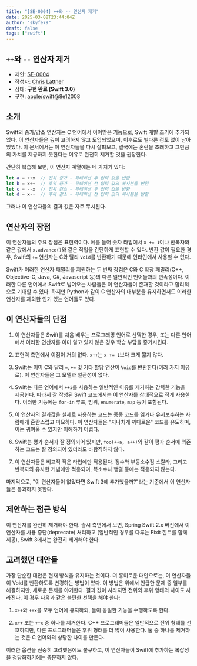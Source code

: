 ```yaml
---
title: "[SE-0004] ++와 -- 연산자 제거"
date: 2025-03-08T23:44:04Z
author: "skyfe79"
draft: false
tags: ["swift"]
---
```


## `++`와 `--` 연산자 제거

* 제안: [SE-0004](0004-remove-pre-post-inc-decrement.md)
* 작성자: [Chris Lattner](https://github.com/lattner)
* 상태: **구현 완료 (Swift 3.0)**
* 구현: [apple/swift@8e12008](https://github.com/apple/swift/commit/8e12008d2b34a605f8766310f53d5668f3d50955)


## 소개

Swift의 증가/감소 연산자는 C 언어에서 이어받은 기능으로, Swift 개발 초기에 추가되었다. 이 연산자들은 깊이 고려하지 않고 도입되었으며, 이후로도 별다른 검토 없이 남아 있었다. 이 문서에서는 이 연산자들을 다시 살펴보고, 결국에는 혼란을 초래하고 그만큼의 가치를 제공하지 못한다는 이유로 완전히 제거할 것을 권장한다.

간단히 복습해 보면, 이 연산자 계열에는 네 가지가 있다:

```swift
let a = ++x  // 전위 증가 - 뮤테이션 후 입력 값을 반환
let b = x++  // 후위 증가 - 뮤테이션 전 입력 값의 복사본을 반환
let c = --x  // 전위 감소 - 뮤테이션 후 입력 값을 반환
let d = x--  // 후위 감소 - 뮤테이션 전 입력 값의 복사본을 반환
```

그러나 이 연산자들의 결과 값은 자주 무시된다.


## 연산자의 장점

이 연산자들의 주요 장점은 표현력이다. 예를 들어 숫자 타입에서 `x += 1`이나 반복자와 같은 값에서 `x.advance()`와 같은 작업을 간단하게 표현할 수 있다. 반환 값이 필요한 경우, Swift의 `+=` 연산자는 C와 달리 `Void`를 반환하기 때문에 인라인에서 사용할 수 없다.

Swift가 이러한 연산자 패밀리를 지원하는 두 번째 장점은 C와 C 확장 패밀리(C++, Objective-C, Java, C#, Javascript 등)의 다른 일반적인 언어들과의 연속성이다. 이러한 다른 언어에서 Swift로 넘어오는 사람들은 이 연산자들이 존재할 것이라고 합리적으로 기대할 수 있다. 하지만 Python과 같이 C 연산자의 대부분을 유지하면서도 이러한 연산자를 제외한 인기 있는 언어들도 있다.


## 이 연산자들의 단점

1. 이 연산자들은 Swift를 처음 배우는 프로그래밍 언어로 선택한 경우, 또는 다른 언어에서 이러한 연산자를 이미 알고 있지 않은 경우 학습 부담을 증가시킨다.

2. 표현력 측면에서 이점이 거의 없다. `x++`는 `x += 1`보다 크게 짧지 않다.

3. Swift는 이미 C와 달리 `=`, `+=` 및 기타 할당 연산이 `Void`를 반환한다(여러 가지 이유로). 이 연산자들은 그 모델과 일관성이 없다.

4. Swift는 다른 언어에서 `++i`를 사용하는 일반적인 이유를 제거하는 강력한 기능을 제공한다. 따라서 잘 작성된 Swift 코드에서는 이 연산자를 상대적으로 적게 사용한다. 이러한 기능에는 `for-in` 루프, 범위, `enumerate`, `map` 등이 포함된다.

5. 이 연산자의 결과값을 실제로 사용하는 코드는 종종 코드를 읽거나 유지보수하는 사람에게 혼란스럽고 미묘하다. 이 연산자들은 "지나치게 까다로운" 코드를 유도하며, 이는 귀여울 수 있지만 이해하기 어렵다.

6. Swift는 평가 순서가 잘 정의되어 있지만, `foo(++a, a++)`와 같이 평가 순서에 의존하는 코드는 잘 정의되어 있더라도 바람직하지 않다.

7. 이 연산자들은 비교적 적은 타입에만 적용된다. 정수와 부동소수점 스칼라, 그리고 반복자와 유사한 개념에만 적용되며, 복소수나 행렬 등에는 적용되지 않는다.

마지막으로, "이 연산자들이 없었다면 Swift 3에 추가했을까?"라는 기준에서 이 연산자들은 통과하지 못한다.


## 제안하는 접근 방식

이 연산자를 완전히 제거해야 한다. 출시 측면에서 보면, Spring Swift 2.x 버전에서 이 연산자를 사용 중단(deprecate) 처리하고 (일반적인 경우를 다루는 Fixit 힌트를 함께 제공), Swift 3에서는 완전히 제거해야 한다.


## 고려했던 대안들

가장 단순한 대안은 현재 방식을 유지하는 것이다. 더 흥미로운 대안으로는, 이 연산자들이 Void를 반환하도록 변경하는 방법이 있다. 이 방법은 위에서 언급한 문제 중 일부를 해결하지만, 새로운 문제를 야기한다. 결과 값이 사라지면 전위와 후위 형태의 차이도 사라진다. 이 경우 다음과 같은 불편한 선택을 해야 한다:

1. `x++`와 `++x`를 모두 언어에 유지하되, 둘이 동일한 기능을 수행하도록 한다.

2. `x++` 또는 `++x` 중 하나를 제거한다. C++ 프로그래머들은 일반적으로 전위 형태를 선호하지만, 다른 프로그래머들은 후위 형태를 더 많이 사용한다. 둘 중 하나를 제거하는 것은 C 언어와의 상당한 차이를 만든다.

이러한 옵션을 신중히 고려했음에도 불구하고, 이 연산자들이 Swift에 추가하는 복잡성을 정당화하기에는 충분하지 않다.




